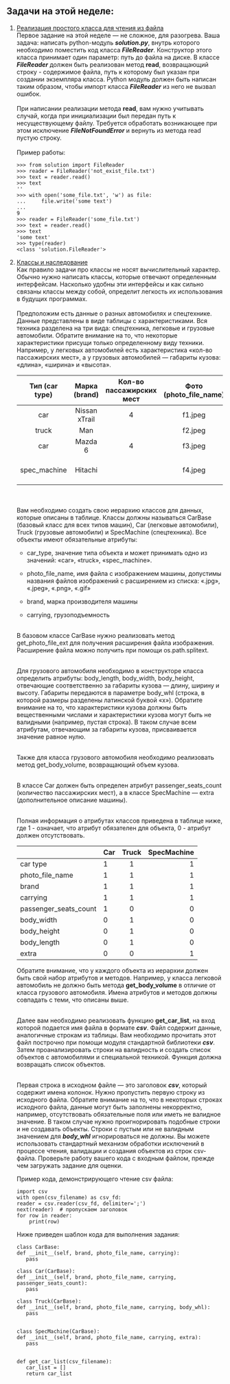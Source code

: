 ## Задачи на этой неделе:
1. [Реализация простого класса для чтения из файла](https://github.com/qvntz/dive-into-python/blob/main/week3/ex1.py) 
    <br/>Первое задание на этой неделе — не сложное, для разогрева. 
   Ваша задача: написать python-модуль ***solution.py***, внутрь которого необходимо поместить 
   код класса ***FileReader***. Конструктор этого класса принимает один параметр: путь до файла на диске. 
   В классе ***FileReader*** должен быть реализован метод **read**, возвращающий строку - содержимое файла, 
   путь к которому был указан при создании экземпляра класса. Python модуль должен быть написан
   таким образом, чтобы импорт класса ***FileReader*** из него не вызвал ошибок.
   <br/><br/>При написании реализации метода **read**, вам нужно учитывать случай, когда при инициализации 
   был передан путь к несуществующему файлу. Требуется обработать возникающее при этом 
   исключение ***FileNotFoundError*** и вернуть из метода read пустую строку.
   <br/><br/>Пример работы:
   ```
   >>> from solution import FileReader
   >>> reader = FileReader('not_exist_file.txt')
   >>> text = reader.read()
   >>> text
   ''
   >>> with open('some_file.txt', 'w') as file:
   ...     file.write('some text')
   ...
   9
   >>> reader = FileReader('some_file.txt')
   >>> text = reader.read()
   >>> text
   'some text'
   >>> type(reader)
   <class 'solution.FileReader'>  
   ```

2. [Классы и наследование](https://github.com/qvntz/dive-into-python/blob/main/week3/ex2.py)
   <br/>Как правило задачи про классы не носят вычислительный характер. Обычно нужно написать классы, 
   которые отвечают определенным интерфейсам. Насколько удобны эти интерфейсы и как сильно связаны 
   классы между собой, определит легкость их использования в будущих программах. 
   <br/><br/>Предположим есть данные о разных автомобилях и спецтехнике. 
   Данные представлены в виде таблицы с характеристиками. 
   Вся техника разделена на три вида: спецтехника, легковые и грузовые автомобили. 
   Обратите внимание на то, что некоторые характеристики присущи только определенному виду техники. 
   Например, у легковых автомобилей есть характеристика «кол-во пассажирских мест», 
   а у грузовых автомобилей — габариты кузова: «длина», «ширина» и «высота».
   
    | Тип (car type) | Марка (brand) | Кол-во пассажирских мест | Фото (photo_file_name) | Кузов ДхШхВ, м (body_whl) | Грузоподъемность, Тонн (carrying) | Дополнительно (extra) |
    | :-------------: | :-------------: |:-------------:| :-----:| :-------------: | :-------------: | :-------------: |
    | car | Nissan xTrail | 4 | f1.jpeg |  | 2.5 | | 
    | truck | Man |  | f2.jpeg | 8x3x2.5 | 20 | |
    | car | Mazda 6 | 4 | f3.jpeg |  | 2.5 | |
    | spec_machine | Hitachi |  | f4.jpeg |  | 1.2 | Легкая техника для уборки снега |

   <br/><br/>
   Вам необходимо создать свою иерархию классов для данных, которые описаны в таблице. 
   Классы должны называться CarBase (базовый класс для всех типов машин), 
   Car (легковые автомобили), Truck (грузовые автомобили) и SpecMachine (спецтехника). 
   Все объекты имеют обязательные атрибуты:

    - car_type, значение типа объекта и может принимать одно из значений: «car», «truck», «spec_machine».

    - photo_file_name, имя файла с изображением машины, допустимы названия файлов изображений с расширением из списка: «.jpg», «.jpeg», «.png», «.gif»

    - brand, марка производителя машины

    - carrying, грузоподъемность

    <br/>В базовом классе CarBase нужно реализовать метод get_photo_file_ext для получения 
   расширения файла изображения. Расширение файла можно получить при помощи os.path.splitext.

    <br/>Для грузового автомобиля необходимо в конструкторе класса определить атрибуты: 
   body_length, body_width, body_height, отвечающие соответственно за габариты кузова — длину,
   ширину и высоту. Габариты передаются в параметре body_whl (строка, в которой размеры 
   разделены латинской буквой «x»). Обратите внимание на то, что характеристики кузова должны быть
   вещественными числами и характеристики кузова могут быть не валидными (например, пустая строка).
   В таком случае всем атрибутам, отвечающим за габариты кузова, присваивается значение равное нулю.

   <br/>Также для класса грузового автомобиля необходимо реализовать метод get_body_volume, 
   возвращающий объем кузова.

    <br/>В классе Car должен быть определен атрибут passenger_seats_count (количество пассажирских мест),
   а в классе SpecMachine — extra (дополнительное описание машины).

    <br/>Полная информация о атрибутах классов приведена в таблице ниже, где 1 - означает, 
   что атрибут обязателен для объекта, 0 - атрибут должен отсутствовать.
   
    |               | Car | Truck | SpecMachine |
    | ------------- | ------------- |:-------------:| -----:|
    |car type| 1 | 1 | 1 | 
    |photo_file_name| 1 | 1 | 1 | 
    |brand| 1 | 1 | 1 |
    |carrying| 1 | 1 | 1 |
    |passenger_seats_count| 1 | 0 | 0 |
    |body_width| 0 | 1 | 0 |
    |body_height| 0 | 1 | 0 |
    |body_length| 0 | 1 | 0 |
    |extra| 0 | 0 | 1 |

    Обратите внимание, что у каждого объекта из иерархии должен быть свой набор атрибутов
    и методов. Например, у класса легковой автомобиль не должно быть 
    метода **get_body_volume** в отличие от класса грузового автомобиля. 
    Имена атрибутов и методов должны совпадать с теми, что описаны выше.

   <br/>Далее вам необходимо реализовать функцию **get_car_list**, на вход которой 
   подается имя файла в формате ***csv***. Файл содержит данные, аналогичные строкам из таблицы.
   Вам необходимо прочитать этот файл построчно при помощи модуля стандартной 
   библиотеки ***csv***. Затем проанализировать строки на валидность и создать 
   список объектов с автомобилями и специальной техникой. Функция должна возвращать
   список объектов.
   
   <br/>Первая строка в исходном файле — это заголовок ***csv***, который содержит имена колонок.
   Нужно пропустить первую строку из исходного файла. Обратите внимание на то,
   что в некоторых строках исходного файла, данные могут быть заполнены некорректно,
   например, отсутствовать обязательные поля или иметь не валидное значение.
   В таком случае нужно проигнорировать подобные строки и не создавать объекты.
   Строки с пустым или не валидным значением для ***body_whl*** игнорироваться не должны.
   Вы можете использовать стандартный механизм обработки исключений в процессе чтения,
   валидации и создания объектов из строк csv-файла. Проверьте работу вашего кода 
   с входным файлом, прежде чем загружать задание для оценки.

    Пример кода, демонстрирующего чтение csv файла:
   ```
   import csv
   with open(csv_filename) as csv_fd:
   reader = csv.reader(csv_fd, delimiter=';')
   next(reader)  # пропускаем заголовок
   for row in reader:
       print(row)
   ```
   Ниже приведен шаблон кода для выполнения задания:
    ```
   class CarBase:
   def __init__(self, brand, photo_file_name, carrying):
       pass
   
   class Car(CarBase):
   def __init__(self, brand, photo_file_name, carrying, passenger_seats_count):
       pass
   
   class Truck(CarBase):
   def __init__(self, brand, photo_file_name, carrying, body_whl):
       pass


   class SpecMachine(CarBase):
   def __init__(self, brand, photo_file_name, carrying, extra):
       pass


   def get_car_list(csv_filename):
       car_list = []
       return car_list
    ```